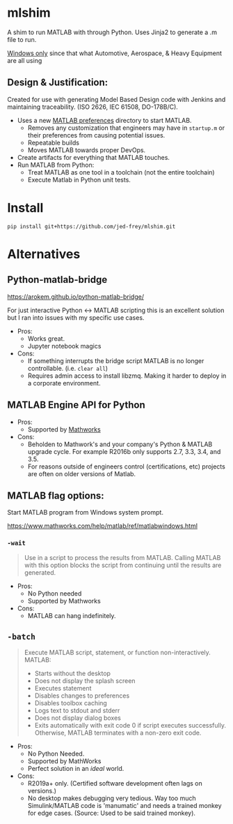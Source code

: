 # mlshim

A shim to run MATLAB with through Python. Uses Jinja2 to generate a .m file to run.

[Windows only](https://www.mathworks.com/help/matlab/ref/matlabwindows.html) since that what Automotive, Aerospace, & Heavy Equipment are all using

## Design & Justification:

Created for use with generating Model Based Design code with Jenkins and maintaining traceability. (ISO 2626, IEC 61508, DO-178B/C).

- Uses a new [MATLAB preferences](https://www.mathworks.com/matlabcentral/answers/93696-how-do-i-change-the-matlab-preferences-directory-location) directory to start MATLAB.
  - Removes any customization that engineers may have in ```startup.m``` or their preferences from causing potential issues.
  - Repeatable builds
  - Moves MATLAB towards proper DevOps.
- Create artifacts for everything that MATLAB touches.
- Run MATLAB from Python:
  - Treat MATLAB as one tool in a toolchain (not the entire toolchain)
  - Execute Matlab in Python unit tests.

# Install

    pip install git+https://github.com/jed-frey/mlshim.git

# Alternatives

## Python-matlab-bridge

https://arokem.github.io/python-matlab-bridge/

For just interactive Python <-> MATLAB scripting this is an excellent solution but I ran into issues with my specific use cases. 

- Pros:
  - Works great.
  - Jupyter notebook magics
- Cons:
  - If something interrupts the bridge script MATLAB is no longer controllable. (i.e. ```clear all```)
  - Requires admin access to install libzmq. Making it harder to deploy in a corporate environment.


## MATLAB Engine API for Python

- Pros:
  - Supported by [Mathworks](https://www.mathworks.com/help/matlab/matlab-engine-for-python.html)
- Cons:
  - Beholden to Mathwork's and your company's Python & MATLAB upgrade cycle. For example R2016b only supports 2.7, 3.3, 3.4, and 3.5.
  - For reasons outside of engineers control (certifications, etc) projects are often on older versions of Matlab.

## MATLAB flag options:

Start MATLAB program from Windows system prompt.

https://www.mathworks.com/help/matlab/ref/matlabwindows.html

### ```-wait```

> Use in a script to process the results from MATLAB. Calling MATLAB with this option blocks the script from continuing until the results are generated.

- Pros:
  - No Python needed
  - Supported by Mathworks
- Cons:
  - MATLAB can hang indefinitely.

## ```-batch```

> Execute MATLAB script, statement, or function non-interactively. MATLAB:  
> 
> - Starts without the desktop
> - Does not display the splash screen
> - Executes statement
> - Disables changes to preferences
> - Disables toolbox caching
> - Logs text to stdout and stderr
> - Does not display dialog boxes
> - Exits automatically with exit code 0 if script executes successfully. Otherwise, MATLAB terminates with a non-zero exit code.

- Pros:
  - No Python Needed.
  - Supported by MathWorks
  - Perfect solution in an *ideal* world.
- Cons:
  - R2019a+ only. (Certified software development often lags on versions.)
  - No desktop makes debugging very tedious.
    Way too much Simulink/MATLAB code is 'manumatic' and needs a trained monkey for edge cases. (Source: Used to be said trained monkey).